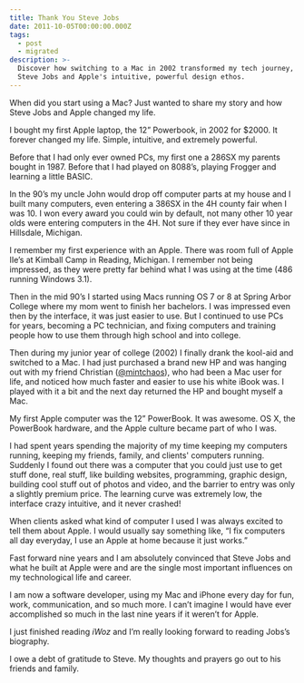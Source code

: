 ```yaml
---
title: Thank You Steve Jobs
date: 2011-10-05T00:00:00.000Z
tags:
  - post
  - migrated
description: >-
  Discover how switching to a Mac in 2002 transformed my tech journey, thanks to
  Steve Jobs and Apple's intuitive, powerful design ethos.
---
```


When did you start using a Mac? Just wanted to share my story and how Steve Jobs and Apple changed my life.

I bought my first Apple laptop, the 12” Powerbook, in 2002 for $2000. It forever changed my life. Simple, intuitive, and extremely powerful.

Before that I had only ever owned PCs, my first one a 286SX my parents bought in 1987. Before that I had played on 8088’s, playing Frogger and learning a little BASIC.

In the 90’s my uncle John would drop off computer parts at my house and I built many computers, even entering a 386SX in the 4H county fair when I was 10. I won every award you could win by default, not many other 10 year olds were entering computers in the 4H. Not sure if they ever have since in Hillsdale, Michigan.

I remember my first experience with an Apple. There was room full of Apple IIe’s at Kimball Camp in Reading, Michigan. I remember not being impressed, as they were pretty far behind what I was using at the time (486 running Windows 3.1).

Then in the mid 90’s I started using Macs running OS 7 or 8 at Spring Arbor College where my mom went to finish her bachelors. I was impressed even then by the interface, it was just easier to use. But I continued to use PCs for years, becoming a PC technician, and fixing computers and training people how to use them through high school and into college.

Then during my junior year of college (2002) I finally drank the kool-aid and switched to a Mac. I had just purchased a brand new HP and was hanging out with my friend Christian ([@mintchaos](http://twitter.com/mintchaos)), who had been a Mac user for life, and noticed how much faster and easier to use his white iBook was. I played with it a bit and the next day returned the HP and bought myself a Mac.

My first Apple computer was the 12” PowerBook. It was awesome. OS X, the PowerBook hardware, and the Apple culture became part of who I was.

I had spent years spending the majority of my time keeping my computers running, keeping my friends, family, and clients' computers running. Suddenly I found out there was a computer that you could just use to get stuff done, real stuff, like building websites, programming, graphic design, building cool stuff out of photos and video, and the barrier to entry was only a slightly premium price. The learning curve was extremely low, the interface crazy intuitive, and it never crashed!

When clients asked what kind of computer I used I was always excited to tell them about Apple. I would usually say something like, “I fix computers all day everyday, I use an Apple at home because it just works.”

Fast forward nine years and I am absolutely convinced that Steve Jobs and what he built at Apple were and are the single most important influences on my technological life and career.

I am now a software developer, using my Mac and iPhone every day for fun, work, communication, and so much more. I can’t imagine I would have ever accomplished so much in the last nine years if it weren’t for Apple.

I just finished reading *iWoz* and I’m really looking forward to reading Jobs’s biography.

I owe a debt of gratitude to Steve. My thoughts and prayers go out to his friends and family.
